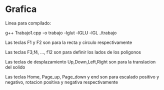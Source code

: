 # Grafica

Linea para compilado:

g++ Trabajo1.cpp -o trabajo -lglut -lGLU -lGL
./trabajo

Las teclas F1 y F2
son para la recta y circulo respectivamente

Las teclas F3,f4, ..., f12 
son para definir los lados de los poligonos

Las teclas de desplazamiento Up,Down,Left,Right
son para la translacion del solido

Las teclas Home, Page_up, Page_down y end
son para escalado positivo y negativo, rotacion positiva y negativa respectivamente
